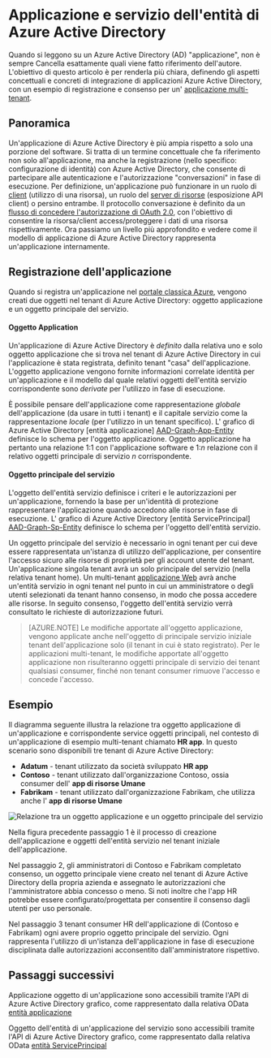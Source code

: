 <properties
pageTitle="Applicazione di Azure Active Directory e oggetti principale del servizio | Microsoft Azure"
description="Una discussione della relazione tra applicazione e oggetti principale del servizio di Azure Active Directory"
documentationCenter="dev-center-name"
authors="bryanla"
manager="mbaldwin"
services="active-directory"
editor=""/>

<tags
ms.service="active-directory"
ms.devlang="na"
ms.topic="article"
ms.tgt_pltfrm="na"
ms.workload="identity"
ms.date="08/10/2016"
ms.author="bryanla;mbaldwin"/>

# <a name="application-and-service-principal-objects-in-azure-active-directory"></a>Applicazione e servizio dell'entità di Azure Active Directory
Quando si leggono su un Azure Active Directory (AD) "applicazione", non è sempre Cancella esattamente quali viene fatto riferimento dell'autore. L'obiettivo di questo articolo è per renderla più chiara, definendo gli aspetti concettuali e concreti di integrazione di applicazioni Azure Active Directory, con un esempio di registrazione e consenso per un' [applicazione multi-tenant](active-directory-dev-glossary.md#multi-tenant-application).

## <a name="overview"></a>Panoramica
Un'applicazione di Azure Active Directory è più ampia rispetto a solo una porzione del software. Si tratta di un termine concettuale che fa riferimento non solo all'applicazione, ma anche la registrazione (nello specifico: configurazione di identità) con Azure Active Directory, che consente di partecipare alle autenticazione e l'autorizzazione "conversazioni" in fase di esecuzione. Per definizione, un'applicazione può funzionare in un ruolo di [client](active-directory-dev-glossary.md#client-application) (utilizzo di una risorsa), un ruolo del [server di risorse](active-directory-dev-glossary.md#resource-server) (esposizione API client) o persino entrambe. Il protocollo conversazione è definito da un [flusso di concedere l'autorizzazione di OAuth 2.0](active-directory-dev-glossary.md#authorization-grant), con l'obiettivo di consentire la risorsa/client access/proteggere i dati di una risorsa rispettivamente. Ora passiamo un livello più approfondito e vedere come il modello di applicazione di Azure Active Directory rappresenta un'applicazione internamente. 

## <a name="application-registration"></a>Registrazione dell'applicazione
Quando si registra un'applicazione nel [portale classica Azure][AZURE-Classic-Portal], vengono creati due oggetti nel tenant di Azure Active Directory: oggetto applicazione e un oggetto principale del servizio.

#### <a name="application-object"></a>Oggetto Application
Un'applicazione di Azure Active Directory è *definito* dalla relativa uno e solo oggetto applicazione che si trova nel tenant di Azure Active Directory in cui l'applicazione è stata registrata, definito tenant "casa" dell'applicazione. L'oggetto applicazione vengono fornite informazioni correlate identità per un'applicazione e il modello dal quale relativi oggetti dell'entità servizio corrispondente sono *derivate* per l'utilizzo in fase di esecuzione. 

È possibile pensare dell'applicazione come rappresentazione *globale* dell'applicazione (da usare in tutti i tenant) e il capitale servizio come la rappresentazione *locale* (per l'utilizzo in un tenant specifico). L' grafico di Azure Active Directory [entità applicazione] [ AAD-Graph-App-Entity] definisce lo schema per l'oggetto applicazione. Oggetto applicazione ha pertanto una relazione 1:1 con l'applicazione software e 1:*n* relazione con il relativo oggetti principale di servizio *n* corrispondente.

#### <a name="service-principal-object"></a>Oggetto principale del servizio
L'oggetto dell'entità servizio definisce i criteri e le autorizzazioni per un'applicazione, fornendo la base per un'identità di protezione rappresentare l'applicazione quando accedono alle risorse in fase di esecuzione. L' grafico di Azure Active Directory [entità ServicePrincipal] [ AAD-Graph-Sp-Entity] definisce lo schema per l'oggetto dell'entità servizio. 

Un oggetto principale del servizio è necessario in ogni tenant per cui deve essere rappresentata un'istanza di utilizzo dell'applicazione, per consentire l'accesso sicuro alle risorse di proprietà per gli account utente del tenant. Un'applicazione singola tenant avrà un solo principale del servizio (nella relativa tenant home). Un multi-tenant [applicazione Web](active-directory-dev-glossary.md#web-client) avrà anche un'entità servizio in ogni tenant nel punto in cui un amministratore o degli utenti selezionati da tenant hanno consenso, in modo che possa accedere alle risorse. In seguito consenso, l'oggetto dell'entità servizio verrà consultato le richieste di autorizzazione futuri. 

> [AZURE.NOTE] Le modifiche apportate all'oggetto applicazione, vengono applicate anche nell'oggetto di principale servizio iniziale tenant dell'applicazione solo (il tenant in cui è stato registrato). Per le applicazioni multi-tenant, le modifiche apportate all'oggetto applicazione non risulteranno oggetti principale di servizio dei tenant qualsiasi consumer, finché non tenant consumer rimuove l'accesso e concede l'accesso.

## <a name="example"></a>Esempio
Il diagramma seguente illustra la relazione tra oggetto applicazione di un'applicazione e corrispondente service oggetti principali, nel contesto di un'applicazione di esempio multi-tenant chiamato **HR app**. In questo scenario sono disponibili tre tenant di Azure Active Directory: 

- **Adatum** - tenant utilizzato da società sviluppato **HR app**
- **Contoso** - tenant utilizzato dall'organizzazione Contoso, ossia consumer dell' **app di risorse Umane**
- **Fabrikam** - tenant utilizzato dall'organizzazione Fabrikam, che utilizza anche l' **app di risorse Umane**

![Relazione tra un oggetto applicazione e un oggetto principale del servizio](./media/active-directory-application-objects/application-objects-relationship.png)

Nella figura precedente passaggio 1 è il processo di creazione dell'applicazione e oggetti dell'entità servizio nel tenant iniziale dell'applicazione.

Nel passaggio 2, gli amministratori di Contoso e Fabrikam completato consenso, un oggetto principale viene creato nel tenant di Azure Active Directory della propria azienda e assegnato le autorizzazioni che l'amministratore abbia concesso o meno. Si noti inoltre che l'app HR potrebbe essere configurato/progettata per consentire il consenso dagli utenti per uso personale.

Nel passaggio 3 tenant consumer HR dell'applicazione di (Contoso e Fabrikam) ogni avere proprio oggetto principale del servizio. Ogni rappresenta l'utilizzo di un'istanza dell'applicazione in fase di esecuzione disciplinata dalle autorizzazioni acconsentito dall'amministratore rispettivo.

## <a name="next-steps"></a>Passaggi successivi
Applicazione oggetto di un'applicazione sono accessibili tramite l'API di Azure Active Directory grafico, come rappresentato dalla relativa OData [entità applicazione][AAD-Graph-App-Entity]

Oggetto dell'entità di un'applicazione del servizio sono accessibili tramite l'API di Azure Active Directory grafico, come rappresentato dalla relativa OData [entità ServicePrincipal][AAD-Graph-Sp-Entity]



<!--Image references-->

<!--Reference style links -->
[AAD-Graph-App-Entity]: https://msdn.microsoft.com/Library/Azure/Ad/Graph/api/entity-and-complex-type-reference#application-entity
[AAD-Graph-Sp-Entity]: https://msdn.microsoft.com/Library/Azure/Ad/Graph/api/entity-and-complex-type-reference#serviceprincipal-entity
[AZURE-Classic-Portal]: https://manage.windowsazure.com
